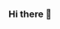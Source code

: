 ### Hi there 👋

<!--
**brucevilo1013/brucevilo1013** is a ✨ _special_ ✨ repository because its `README.md` (this file) appears on your GitHub profile.

Here are some ideas to get you started:

- 🔭 I’m currently working on React.js, TypeScript, Web3.js, Moralis, smart contract with Solidity, Truffle.
      I also work with Angular 2+, Vue.js, Node.js, Python.
- 🌱 I’m currently learning Web3, Blockchain, and I am interested in DApp development.
- 👯 I’m looking to collaborate on global team as a frontend or blockchain developer.
- 🤔 I’m looking for help with improving my skills in Web3 field.
- 💬 Ask me about TDD, component driven development, SOLID, KISS principle in SDLC.
- 📫 How to reach me: brucevilo1013@gmail.com (Skype is same as gmail)
- ⚡ Fun fact: I am actively looking for remote full time job to boost my carrer as software engineer.
-->
